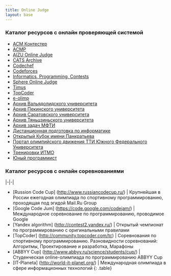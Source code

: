 ```yaml
---
title: Online Judge
layout: base
---
```


### Каталог ресурсов с онлайн проверяющей системой

+ [ACM Контестер](http://acm.lviv.ua/)
+ [ACMP](http://acmp.ru/)
+ [AIZU Online Judge](http://judge.u-aizu.ac.jp/)
+ [CATS Archive](http://imcs.dvfu.ru/cats/)
+ [Codechef](http://www.codechef.com/)
+ [Codeforces](http://codeforces.ru/)
+ [Informatics, Programming, Contests](http://ipc.susu.ac.ru/index.html)
+ [Sphere Online Judge](http://spoj.com/)
+ [Timus](http://acm.timus.ru/)
+ [TopCoder](http://topcoder.com/)
+ [e-olimp](http://www.e-olimp.com.ua/)
+ [Архив Вальядолидского университета](http://uva.onlinejudge.org/)
+ [Архив Пекинского университета](http://poj.org/)
+ [Архив Саратовского университета](http://acm.sgu.ru/)
+ [Архив Тяньцзиньского университета](http://acm.tju.edu.cn/toj/)
+ [Архив задач МФТИ](http://acm.mipt.ru/judge/)
+ [Дистанционная подготовка по информатике](http://informatics.mccme.ru/moodle/)
+ [Открытый Кубок имени Панкратьева](http://opencup.ru/)
+ [Портал олимпийского движения ТТИ Южного Федерального Университета](http://contester.tsure.ru/)
+ [Тренировки ИТМО](http://neerc.ifmo.ru/trains/information/index.html)
+ [Юный программист](http://yun.zp.ua/)

### Каталог ресурсов с онлайн соревнованиями

|-|-|
+ [Russion Code Cup] (http://www.russiancodecup.ru/) |
Крупнейшая в России ежегодная олимпиада по спортивному программированию, проходящая под эгидой Mail.Ru Group
+ [Google Code Jum] (https://code.google.com/codejam/) |
Международное соревнование по программированию, проводимое Google
+ [Yandex algorithm] (http://contest2.yandex.ru/) |
Открытый чемпионат по программированию с оригинальными правилами
+ [TopCoder] (http://community.topcoder.com/tc) |
Соревнования по спортивному программированию. Разновидности соревнований: Алгоритмы, Проектирование и разработка, Марафоны
+ [ABBYY Cup] (http://www.abbyy.ru/science/students/cup/) |
Студенческая online-олимпиада по программированию ABBYY Cup
+ [IT-Planeta] (http://world-it-planet.org/) |
Международная олимпиада в сфере информационных технологий
{: .table}

